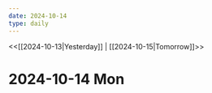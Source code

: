 ```yaml
---
date: 2024-10-14
type: daily
---
```


<<[[2024-10-13|Yesterday]] | [[2024-10-15|Tomorrow]]>>

# 2024-10-14 Mon